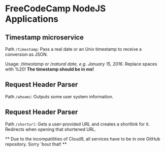 # FreeCodeCamp NodeJS Applications

## Timestamp microservice
Path `/timestamp`: Pass a real date or an Unix timestamp to receive a conversion as JSON.

Usage: /<em>timestamp</em> or /<em>natural date, e.g. January 15, 2016</em>. Replace spaces with \%20! <strong>The timestamp should be in ms!</strong>

## Request Header Parser
Path `/whoami`: Outputs some user system information.

## Request Header Parser
Path `/shorturl`: Gets a user-provided URL and creates a shortlink for it. Redirects when opening that shortened URL.


** Due to the incompatilities of Cloud9, all services have to be in one GitHub repository. Sorry 'bout that! **